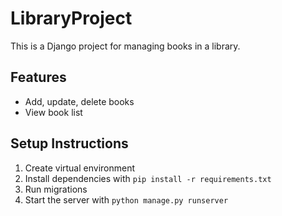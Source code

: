 # LibraryProject

This is a Django project for managing books in a library.

## Features
- Add, update, delete books
- View book list

## Setup Instructions
1. Create virtual environment
2. Install dependencies with `pip install -r requirements.txt`
3. Run migrations
4. Start the server with `python manage.py runserver`
